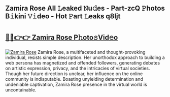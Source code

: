 ## Zamira Rose All 𝙻eaked 𝙽u𝚍es - Part-zcQ 𝙿hotos B𝚒kini 𝚅𝚒deo - Hot 𝙿art 𝙻eaks q8Ijt

# <h2><a href="http://ld5blj.urlbe.top/?page=Zamira+Rose">🔗🔗👉👉 Zamira Rose P𝚑oto𝚜Vid𝚎o</a></h2>

[![Zamira Rose](https://i.imgur.com/eBuTRDB.gif)](http://ld5blj.urlbe.top/?page=Zamira+Rose)
Zamira Rose, a multifaceted and thought-provoking individual, resists simple description. Her unorthodox approach to building a web persona has magnetized and offended followers, generating debates on artistic expression, privacy, and the intricacies of virtual societies. Though her future direction is unclear, her influence on the online community is indisputable. Boasting unyielding determination and undeniable captivation, Zamira Rose presence in the virtual world is uncontainable.
